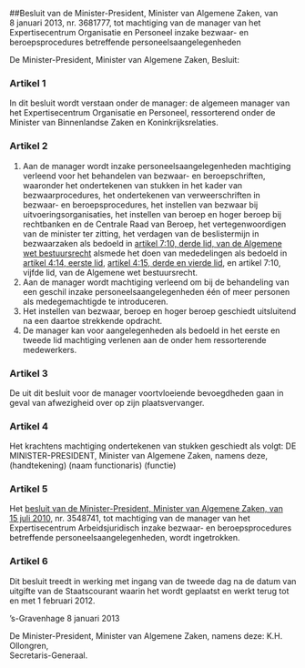 <meta http-equiv='Content-Type' content='text/html; charset=utf-8' />

##Besluit van de Minister-President, Minister van Algemene Zaken, van 8 januari 2013, nr. 3681777, tot machtiging van de manager van het Expertisecentrum Organisatie en Personeel inzake bezwaar- en beroepsprocedures betreffende personeelsaangelegenheden

De Minister-President, Minister van Algemene Zaken,   Besluit:    

### Artikel  1  

In dit besluit wordt verstaan onder de manager: de algemeen manager van het Expertisecentrum Organisatie en Personeel, ressorterend onder de Minister van Binnenlandse Zaken en Koninkrijksrelaties. 

### Artikel  2  

1.  Aan de manager wordt inzake personeelsaangelegenheden machtiging verleend voor het behandelen van bezwaar- en beroepschriften, waaronder het ondertekenen van stukken in het kader van bezwaarprocedures, het ondertekenen van verweerschriften in bezwaar- en beroepsprocedures, het instellen van bezwaar bij uitvoeringsorganisaties, het instellen van beroep en hoger beroep bij rechtbanken en de Centrale Raad van Beroep, het vertegenwoordigen van de minister ter zitting, het verdagen van de beslistermijn in bezwaarzaken als bedoeld in [artikel 7:10, derde lid, van de Algemene wet bestuursrecht](../../../../../../../../../../wet/algemene/wet/bestuursrecht/BWBR0005537/README.md) alsmede het doen van mededelingen als bedoeld in [artikel 4:14, eerste lid](../../../../../../../../../../wet/algemene/wet/bestuursrecht/BWBR0005537/README.md), [artikel 4:15, derde en vierde lid](../../../../../../../../../../wet/algemene/wet/bestuursrecht/BWBR0005537/README.md), en artikel 7:10, vijfde lid, van de Algemene wet bestuursrecht.   
2.  Aan de manager wordt machtiging verleend om bij de behandeling van een geschil inzake personeelsaangelegenheden één of meer personen als medegemachtigde te introduceren.   
3.  Het instellen van bezwaar, beroep en hoger beroep geschiedt uitsluitend na een daartoe strekkende opdracht.   
4.  De manager kan voor aangelegenheden als bedoeld in het eerste en tweede lid machtiging verlenen aan de onder hem ressorterende medewerkers.  

### Artikel  3  

De uit dit besluit voor de manager voortvloeiende bevoegdheden gaan in geval van afwezigheid over op zijn plaatsvervanger. 

### Artikel  4  

Het krachtens machtiging ondertekenen van stukken geschiedt als volgt: DE MINISTER-PRESIDENT, Minister van Algemene Zaken, namens deze, (handtekening) (naam functionaris) (functie) 

### Artikel  5  

Het [besluit van de Minister-President, Minister van Algemene Zaken, van 15 juli 2010](../../../../../../../../../../beleidsregel/overdrachtsbelasting/en/assurantiebelasting/vervallen/besluiten/BWBR0027952/README.md), nr. 3548741, tot machtiging van de manager van het Expertisecentrum Arbeidsjuridisch inzake bezwaar- en beroepsprocedures betreffende personeelsaangelegenheden, wordt ingetrokken. 

### Artikel  6  

Dit besluit treedt in werking met ingang van de tweede dag na de datum van uitgifte van de Staatscourant waarin het wordt geplaatst en werkt terug tot en met 1 februari 2012. 

’s-Gravenhage 
8 januari 2013   

De 
Minister-President, Minister van Algemene Zaken, namens deze: 
K.H. Ollongren,  
Secretaris-Generaal.    
